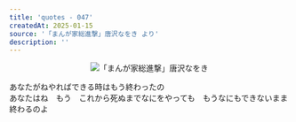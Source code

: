 ```yaml
---
title: 'quotes - 047'
createdAt: 2025-01-15
source: '「まんが家総進撃」唐沢なをき より'
description: ''
---
```

<div style="display:flex;justify-content: center; margin-bottom:1em;">
<img src="https://i.gyazo.com/4df0f6be1dada3268a87242640a373e3.jpg" alt="「まんが家総進撃」唐沢なをき" 
    style="max-width:450px;">
</div>

あなたがねやればできる時はもう終わったの  
あなたはね　もう　これから死ぬまでなにをやっても　もうなにもできないまま終わるのよ